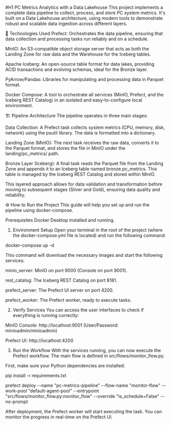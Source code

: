 #H1 PC Metrics Analytics with a Data Lakehouse
This project implements a complete data pipeline to collect, process, and store PC system metrics. It's built on a Data Lakehouse architecture, using modern tools to demonstrate robust and scalable data ingestion across different layers.

🚀 Technologies Used
Prefect: Orchestrates the data pipeline, ensuring that data collection and processing tasks run reliably and on a schedule.

MinIO: An S3-compatible object storage server that acts as both the Landing Zone for raw data and the Warehouse for the Iceberg tables.

Apache Iceberg: An open-source table format for data lakes, providing ACID transactions and evolving schemas, ideal for the Bronze layer.

PyArrow/Pandas: Libraries for manipulating and processing data in Parquet format.

Docker Compose: A tool to orchestrate all services (MinIO, Prefect, and the Iceberg REST Catalog) in an isolated and easy-to-configure local environment.

🏗️ Pipeline Architecture
The pipeline operates in three main stages:

Data Collection: A Prefect task collects system metrics (CPU, memory, disk, network) using the psutil library. The data is formatted into a dictionary.

Landing Zone (MinIO): The next task receives the raw data, converts it to the Parquet format, and stores the file in MinIO under the landing/pc_metrics/ path.

Bronze Layer (Iceberg): A final task reads the Parquet file from the Landing Zone and appends it to an Iceberg table named bronze.pc_metrics. This table is managed by the Iceberg REST Catalog and stored within MinIO.

This layered approach allows for data validation and transformation before moving to subsequent stages (Silver and Gold), ensuring data quality and reliability.

⚙️ How to Run the Project
This guide will help you set up and run the pipeline using docker-compose.

Prerequisites
Docker Desktop installed and running.

1. Environment Setup
Open your terminal in the root of the project (where the docker-compose.yml file is located) and run the following command:

docker-compose up -d

This command will download the necessary images and start the following services:

minio_server: MinIO on port 9000 (Console on port 9001).

rest_catalog: The Iceberg REST Catalog on port 8181.

prefect_server: The Prefect UI server on port 4200.

prefect_worker: The Prefect worker, ready to execute tasks.

2. Verify Services
You can access the user interfaces to check if everything is running correctly:

MinIO Console: http://localhost:9001 (User/Password: minioadmin/minioadmin)

Prefect UI: http://localhost:4200

3. Run the Workflow
With the services running, you can now execute the Prefect workflow. The main flow is defined in src/flows/monitor_flow.py.

First, make sure your Python dependencies are installed:

pip install -r requirements.txt

prefect deploy --name "pc-metrics-pipeline" --flow-name "monitor-flow" --work-pool "default-agent-pool" --entrypoint "src/flows/monitor_flow.py:monitor_flow" --override "is_schedule=False" --no-prompt

After deployment, the Prefect worker will start executing the task. You can monitor the progress in real-time on the Prefect UI.
